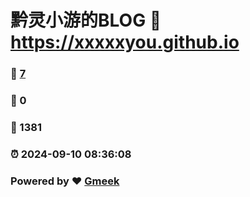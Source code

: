 # 黔灵小游的BLOG :link: https://xxxxxyou.github.io 
### :page_facing_up: [7](https://xxxxxyou.github.io/tag.html) 
### :speech_balloon: 0 
### :hibiscus: 1381 
### :alarm_clock: 2024-09-10 08:36:08 
### Powered by :heart: [Gmeek](https://github.com/Meekdai/Gmeek)
